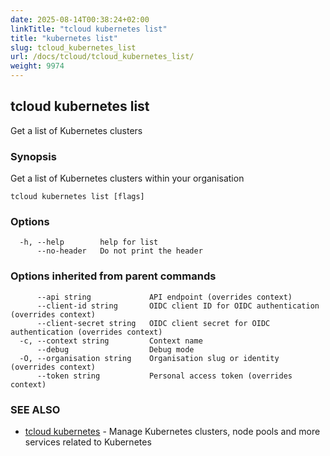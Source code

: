```yaml
---
date: 2025-08-14T00:38:24+02:00
linkTitle: "tcloud kubernetes list"
title: "kubernetes list"
slug: tcloud_kubernetes_list
url: /docs/tcloud/tcloud_kubernetes_list/
weight: 9974
---
```

## tcloud kubernetes list

Get a list of Kubernetes clusters

### Synopsis

Get a list of Kubernetes clusters within your organisation

```
tcloud kubernetes list [flags]
```

### Options

```
  -h, --help        help for list
      --no-header   Do not print the header
```

### Options inherited from parent commands

```
      --api string             API endpoint (overrides context)
      --client-id string       OIDC client ID for OIDC authentication (overrides context)
      --client-secret string   OIDC client secret for OIDC authentication (overrides context)
  -c, --context string         Context name
      --debug                  Debug mode
  -O, --organisation string    Organisation slug or identity (overrides context)
      --token string           Personal access token (overrides context)
```

### SEE ALSO

* [tcloud kubernetes](/docs/tcloud/tcloud_kubernetes/)	 - Manage Kubernetes clusters, node pools and more services related to Kubernetes

